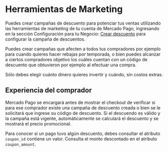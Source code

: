 # Herramientas de Marketing

Puedes crear campañas de descuento para potenciar tus ventas utilizando las herramientas de marketing de tu cuenta de Mercado Pago, ingresando en la sección Configuración para tu Negocio: [Crear descuento](https://www.mercadopago.com.ar/campaigns/create) para configurar la campaña de descuentos. 

Puedes crear campañas que afecten a todos tus compradores por ejemplo para cuando quieres hacer rebajas por temporada, o bien puedes alcanzar a ciertos compradores objetivo los cuáles cuentan con un código de descuento que obtuvieron por ejemplo al efectuar una compra.

Sólo debes elegir cuánto dinero quieres invertir y cuándo, sin costos extras. 

## Experiencia del comprador

Mercado Pago se encargará antes de mostrar el checkout de verificar si para ese comprador existe una campaña de descuento creada o bien se le solicitará que ingrese su código de descuento. Si el descuendo es válido y la campaña está vigente, automáticamente se calculará el descuento y se mostrará el precio promocional.

Para conocer si un pago tuvo algún descuento, debes consultar el atributo `coupon_id` contiene un valor. Consulta el monto descontado en el atributo `coupon_amount`.



